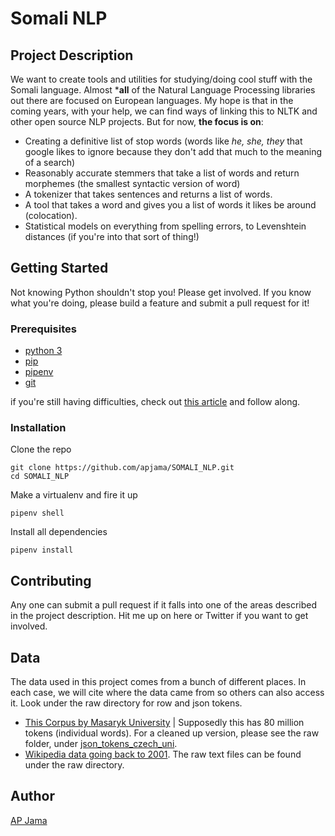 # Somali NLP

## Project Description
We want to create tools and utilities for studying/doing cool stuff with the Somali language. Almost *****all**** of the Natural Language Processing libraries out there are focused on European languages. My hope is that in the coming years, with your help, we can find ways of linking this to NLTK and other open source NLP projects. But for now, ****the focus is on****:
* Creating a definitive list of stop words (words like *he, she, they* that google likes to ignore because they don't add that much to the meaning of a search)
* Reasonably accurate stemmers that take a list of words and return morphemes (the smallest syntactic version of word)
* A tokenizer that takes sentences and returns a list of words.
* A tool that takes a word and gives you a list of words it likes be around (colocation).
* Statistical models on everything from spelling errors, to Levenshtein distances (if you're into that sort of thing!)  
## Getting Started
Not knowing Python shouldn't stop you! Please get involved. If you know what you're doing, please build a feature and submit a pull request for it!
### Prerequisites
* [python 3](https://wiki.python.org/moin/BeginnersGuide/Download)
* [pip](https://pip.pypa.io/en/stable/installing/)
* [pipenv](https://pipenv.readthedocs.io/en/latest/)
* [git](https://git-scm.com/book/en/v2/Getting-Started-Installing-Git)

if you're still having difficulties, check out [this article](https://docs.python-guide.org/) and follow along.

### Installation

Clone the repo
```
git clone https://github.com/apjama/SOMALI_NLP.git
cd SOMALI_NLP
```  
Make a virtualenv and fire it up
```
pipenv shell
```  
Install all dependencies
```
pipenv install
```

## Contributing
Any one can submit a pull request if it falls into one of the areas described in the project description. Hit me up on here or Twitter if you want to get involved. 

## Data
The data used in this project comes from a bunch of different places. In each case, we will cite where the data came from so others can also access it. Look under the raw directory for row and json tokens. 

* [This Corpus by Masaryk University](http://habit-project.eu/wiki/SetOfEthiopianWebCorpora) | Supposedly this has 80 million tokens (individual words). For a cleaned up version, please see the raw folder, under [json_tokens_czech_uni](https://github.com/apjama/SOMALI_NLP/tree/master/raw/json_tokens%20-%20czech%20uni).
* [Wikipedia data going back to 2001](https://github.com/apjama/SOMALI_NLP/tree/master/raw/raw_text%20-%20wikipedia). The raw text files can be found under the raw directory. 

## Author
[AP Jama](https://www.twitter.com/apjama)
